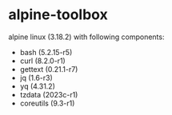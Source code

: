 # alpine-toolbox

alpine linux (3.18.2) with following components:

- bash (5.2.15-r5)
- curl (8.2.0-r1)
- gettext (0.21.1-r7)
- jq (1.6-r3)
- yq (4.31.2)
- tzdata (2023c-r1)
- coreutils (9.3-r1)
